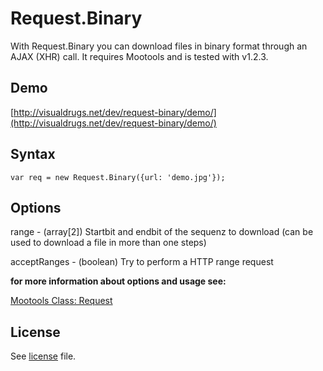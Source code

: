 Request.Binary
===

With Request.Binary you can download files in binary format through an AJAX (XHR) call.
It requires Mootools and is tested with v1.2.3.

Demo
---

[http://visualdrugs.net/dev/request-binary/demo/](http://visualdrugs.net/dev/request-binary/demo/)

Syntax
---

<pre><code>var req = new Request.Binary({url: 'demo.jpg'});</code></pre>

Options
---

range - (array[2]) Startbit and endbit of the sequenz to download (can be used to download a file in more than one steps)

acceptRanges - (boolean) Try to perform a HTTP range request

<b>for more information about options and usage see:</b>

[Mootools Class: Request](http://mootools.net/docs/core/Request/Request)

License
---

See [license](master/license) file.

